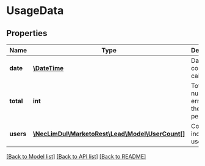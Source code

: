 # UsageData

## Properties

Name | Type | Description | Notes
------------ | ------------- | ------------- | -------------
**date** | [**\DateTime**](\DateTime.md) | Date of the collected calls |
**total** | **int** | Total number of errors in the time period | [optional]
**users** | [**\NecLimDul\MarketoRest\Lead\Model\UserCount[]**](UserCount.md) | Counts for individual users | [optional]

[[Back to Model list]](../../README.md#models) [[Back to API list]](../../README.md#endpoints) [[Back to README]](../../README.md)
